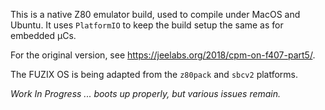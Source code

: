 This is a native Z80 emulator build, used to compile under MacOS and Ubuntu.
It uses `PlatformIO` to keep the build setup the same as for embedded µCs.

For the original version, see <https://jeelabs.org/2018/cpm-on-f407-part5/>.

The FUZIX OS is being adapted from the `z80pack` and `sbcv2` platforms.

_Work In Progress ... boots up properly, but various issues remain._

